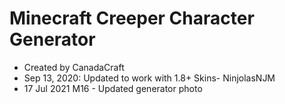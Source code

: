 # Minecraft Creeper Character Generator

- Created by CanadaCraft
- Sep 13, 2020: Updated to work with 1.8+ Skins- NinjolasNJM
- 17 Jul 2021 M16 - Updated generator photo
